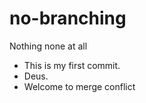 # no-branching
Nothing none at all


* This is my first commit.
* Deus.
* Welcome to merge conflict
